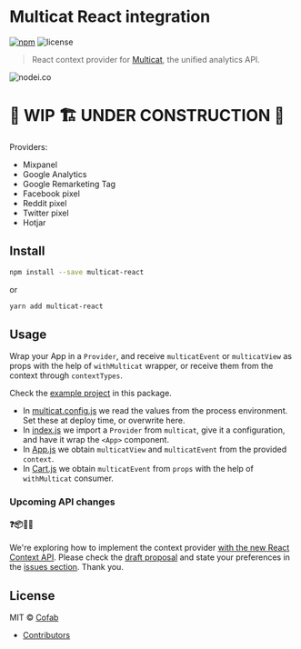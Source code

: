 # Multicat React integration

[![npm](https://img.shields.io/npm/v/multicat-react.svg)](https://www.npmjs.com/package/multicat-react) ![license](https://img.shields.io/npm/l/multicat-react.svg) 

> React context provider for [Multicat](https://github.com/cofablab/multicat), the unified analytics API.

![nodei.co](https://nodei.co/npm/multicat-react.png?downloads=true&downloadRank=true&stars=true)

# 🚧 WIP 🏗 UNDER CONSTRUCTION 🚧

Providers:

- Mixpanel
- Google Analytics
- Google Remarketing Tag
- Facebook pixel
- Reddit pixel
- Twitter pixel
- Hotjar

## Install

```bash
npm install --save multicat-react
```

or

```bash
yarn add multicat-react
```

## Usage

Wrap your App in a `Provider`, and receive `multicatEvent` or `multicatView` as props with the help of `withMulticat` wrapper, or receive them from the context through `contextTypes`.

Check the [example project](https://github.com/cofablab/multicat/blob/master/packages/multicat-react/example) in this package.

- In [multicat.config.js](https://github.com/cofablab/multicat/blob/master/packages/multicat-react/example/src/multicat.config.js) we read the values from the process environment. Set these at deploy time, or overwrite here.
- In [index.js](https://github.com/cofablab/multicat/blob/master/packages/multicat-react/example/src/index.js) we import a `Provider` from `multicat`, give it a configuration, and have it wrap the `<App>` component.
- In [App.js](https://github.com/cofablab/multicat/blob/master/packages/multicat-react/example/src/App.js) we obtain `multicatView` and `multicatEvent` from the provided `context`.
- In [Cart.js](https://github.com/cofablab/multicat/blob/master/packages/multicat-react/example/src/Cart.js) we obtain `multicatEvent`  from `props` with the help of `withMulticat` consumer.

### Upcoming API changes

#### ❓📦🤷‍♀️

We're exploring how to implement the context provider [with the new React Context API](https://reactjs.org/docs/context.html). Please check the [draft proposal](https://github.com/cofablab/multicat/blob/master/packages/multicat-react/API_PROPOSAL.md) and state your preferences in the [issues section](https://github.com/cofablab/multicat/issues). Thank you.

## License

MIT © [Cofab](https://cofablab.com>)

- [Contributors](https://github.com/cofablab/multicat/graphs/contributors)